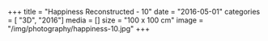 +++
title = "Happiness Reconstructed - 10"
date = "2016-05-01"
categories = [ "3D", "2016"]
media = []
size = "100 x 100 cm"
image = "/img/photography/happiness-10.jpg"
+++
